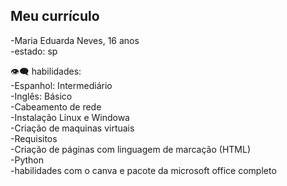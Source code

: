 ## Meu currículo 

 -Maria Eduarda Neves, 16 anos
 <br/> 
  -estado: sp 
  <br/> 

👁️‍🗨️ habilidades:
 <br/> 
-Espanhol: Intermediário 
 <br/> 
-Inglês: Básico 
 <br/> 
-Cabeamento de rede
 <br/> 
-Instalação Linux e Windowa
 <br/> 
-Criação de maquinas virtuais 
 <br/> 
-Requisitos
 <br/> 
-Criação de páginas com linguagem de marcação (HTML)
 <br/> 
-Python
 <br/> 
-habilidades com o canva e pacote da microsoft office completo  
